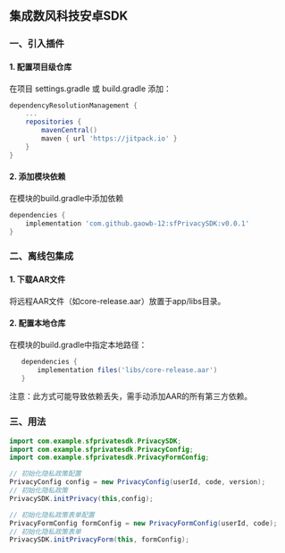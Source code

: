 ## 集成数风科技安卓SDK

### 一、引入插件

#### 1. 配置项目级仓库
在项目 settings.gradle 或 build.gradle 添加：
```gradle
dependencyResolutionManagement {
    ...
    repositories {
        mavenCentral()
        maven { url 'https://jitpack.io' }
    }
}
```
#### 2. 添加模块依赖
在模块的build.gradle中添加依赖
```gradle
dependencies {
    implementation 'com.github.gaowb-12:sfPrivacySDK:v0.0.1'
}
```


### 二、离线包集成

#### 1. 下载AAR文件
将远程AAR文件（如core-release.aar）放置于app/libs目录。
#### 2. 配置本地仓库
在模块的build.gradle中指定本地路径：
```gradle
   dependencies {
       implementation files('libs/core-release.aar')
   }
```
注意：此方式可能导致依赖丢失，需手动添加AAR的所有第三方依赖。


### 三、用法
```java
import com.example.sfprivatesdk.PrivacySDK;
import com.example.sfprivatesdk.PrivacyConfig;
import com.example.sfprivatesdk.PrivacyFormConfig;

// 初始化隐私政策配置
PrivacyConfig config = new PrivacyConfig(userId, code, version);
// 初始化隐私政策
PrivacySDK.initPrivacy(this,config);

// 初始化隐私政策表单配置
PrivacyFormConfig formConfig = new PrivacyFormConfig(userId, code);
// 初始化隐私政策表单
PrivacySDK.initPrivacyForm(this, formConfig);
```